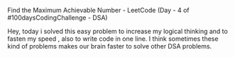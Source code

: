 Find the Maximum Achievable Number - LeetCode (Day - 4 of #100daysCodingChallenge - DSA)

Hey, today i solved this easy problem to increase my logical thinking and to fasten my speed , also to write code in one line. I think sometimes these kind of problems makes our brain faster to solve other DSA problems.

